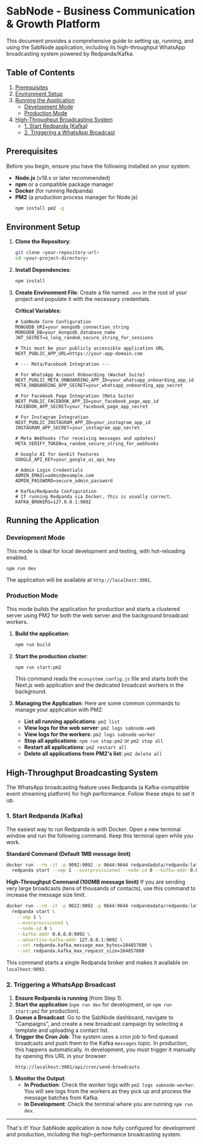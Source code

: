 
# SabNode - Business Communication & Growth Platform

This document provides a comprehensive guide to setting up, running, and using the SabNode application, including its high-throughput WhatsApp broadcasting system powered by Redpanda/Kafka.

## Table of Contents

1.  [Prerequisites](#prerequisites)
2.  [Environment Setup](#environment-setup)
3.  [Running the Application](#running-the-application)
    - [Development Mode](#development-mode)
    - [Production Mode](#production-mode)
4.  [High-Throughput Broadcasting System](#high-throughput-broadcasting-system)
    - [1. Start Redpanda (Kafka)](#1-start-redpanda-kafka)
    - [2. Triggering a WhatsApp Broadcast](#2-triggering-a-whatsapp-broadcast)

## Prerequisites

Before you begin, ensure you have the following installed on your system:
*   **Node.js** (v18.x or later recommended)
*   **npm** or a compatible package manager
*   **Docker** (for running Redpanda)
*   **PM2** (a production process manager for Node.js)
    ```bash
    npm install pm2 -g
    ```

## Environment Setup

1.  **Clone the Repository**:
    ```bash
    git clone <your-repository-url>
    cd <your-project-directory>
    ```

2.  **Install Dependencies**:
    ```bash
    npm install
    ```

3.  **Create Environment File**:
    Create a file named `.env` in the root of your project and populate it with the necessary credentials.

    **Critical Variables:**
    ```env
    # SabNode Core Configuration
    MONGODB_URI=your_mongodb_connection_string
    MONGODB_DB=your_mongodb_database_name
    JWT_SECRET=a_long_random_secure_string_for_sessions

    # This must be your publicly accessible application URL
    NEXT_PUBLIC_APP_URL=https://your-app-domain.com

    # --- Meta/Facebook Integration ---

    # For WhatsApp Account Onboarding (Wachat Suite)
    NEXT_PUBLIC_META_ONBOARDING_APP_ID=your_whatsapp_onboarding_app_id
    META_ONBOARDING_APP_SECRET=your_whatsapp_onboarding_app_secret

    # For Facebook Page Integration (Meta Suite)
    NEXT_PUBLIC_FACEBOOK_APP_ID=your_facebook_page_app_id
    FACEBOOK_APP_SECRET=your_facebook_page_app_secret
    
    # For Instagram Integration
    NEXT_PUBLIC_INSTAGRAM_APP_ID=your_instagram_app_id
    INSTAGRAM_APP_SECRET=your_instagram_app_secret
    
    # Meta Webhooks (for receiving messages and updates)
    META_VERIFY_TOKEN=a_random_secure_string_for_webhooks

    # Google AI for Genkit Features
    GOOGLE_API_KEY=your_google_ai_api_key

    # Admin Login Credentials
    ADMIN_EMAIL=admin@example.com
    ADMIN_PASSWORD=secure_admin_password

    # Kafka/Redpanda Configuration
    # If running Redpanda via Docker, this is usually correct.
    KAFKA_BROKERS=127.0.0.1:9092
    ```

## Running the Application

### Development Mode

This mode is ideal for local development and testing, with hot-reloading enabled.

```bash
npm run dev
```
The application will be available at `http://localhost:3001`.

### Production Mode

This mode builds the application for production and starts a clustered server using PM2 for both the web server and the background broadcast workers.

1.  **Build the application**:
    ```bash
    npm run build
    ```
2.  **Start the production cluster**:
    ```bash
    npm run start:pm2
    ```
    This command reads the `ecosystem.config.js` file and starts both the Next.js web application and the dedicated broadcast workers in the background.

3.  **Managing the Application**:
    Here are some common commands to manage your application with PM2:
    *   **List all running applications**: `pm2 list`
    *   **View logs for the web server**: `pm2 logs sabnode-web`
    *   **View logs for the workers**: `pm2 logs sabnode-worker`
    *   **Stop all applications**: `npm run stop:pm2` or `pm2 stop all`
    *   **Restart all applications**: `pm2 restart all`
    *   **Delete all applications from PM2's list**: `pm2 delete all`

## High-Throughput Broadcasting System

The WhatsApp broadcasting feature uses Redpanda (a Kafka-compatible event streaming platform) for high performance. Follow these steps to set it up.

### 1. Start Redpanda (Kafka)

The easiest way to run Redpanda is with Docker. Open a new terminal window and run the following command. Keep this terminal open while you work.

**Standard Command (Default 1MB message limit)**
```bash
docker run --rm -it -p 9092:9092 -p 9644:9644 redpandadata/redpanda:latest \
  redpanda start --smp 1 --overprovisioned --node-id 0 --kafka-addr 0.0.0.0:9092 --advertise-kafka-addr 127.0.0.1:9092
```

**High-Throughput Command (100MB message limit)**
If you are sending very large broadcasts (tens of thousands of contacts), use this command to increase the message size limit.
```bash
docker run --rm -it -p 9022:9092 -p 9644:9644 redpandadata/redpanda:latest \
  redpanda start \
    --smp 1 \
    --overprovisioned \
    --node-id 0 \
    --kafka-addr 0.0.0.0:9092 \
    --advertise-kafka-addr 127.0.0.1:9092 \
    --set redpanda.kafka_message_max_bytes=104857600 \
    --set redpanda.kafka_max_request_size=104857600
```
This command starts a single Redpanda broker and makes it available on `localhost:9092`.

### 2. Triggering a WhatsApp Broadcast

1.  **Ensure Redpanda is running** (from Step 1).
2.  **Start the application** (`npm run dev` for development, or `npm run start:pm2` for production).
3.  **Queue a Broadcast**: Go to the SabNode dashboard, navigate to "Campaigns", and create a new broadcast campaign by selecting a template and uploading a contact list.
4.  **Trigger the Cron Job**: The system uses a cron job to find queued broadcasts and push them to the Kafka `messages` topic. In production, this happens automatically. In development, you must trigger it manually by opening this URL in your browser:
    ```
    http://localhost:3001/api/cron/send-broadcasts
    ```
5.  **Monitor the Output**:
    *   **In Production**: Check the worker logs with `pm2 logs sabnode-worker`. You will see logs from the workers as they pick up and process the message batches from Kafka.
    *   **In Development**: Check the terminal where you are running `npm run dev`.

---
That's it! Your SabNode application is now fully configured for development and production, including the high-performance broadcasting system.
